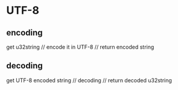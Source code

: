 # UTF-8

encoding
---------
get u32string
//
encode it in UTF-8
//
return encoded string

decoding
---------
get UTF-8 encoded string
//
decoding
//
return decoded u32string
